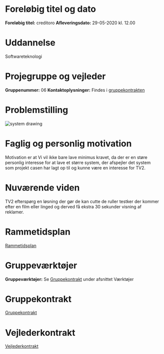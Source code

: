 # Foreløbig titel og dato
**Foreløbig titel:** creditoro
**Afleveringsdato:** 29-05-2020 kl. 12.00

# Uddannelse
Softwareteknologi

# Projegruppe og vejleder
**Gruppenummer:** 06
**Kontaktoplysninger:** Findes i [gruppekontrakten](gruppekontrakt.md)

# Problemstilling
![system drawing](https://cdn.discordapp.com/attachments/673822129946361859/674706669921632256/TV2-Credits-Management.png)



# Faglig og personlig motivation
Motivation er at Vi vil ikke bare lave minimus kravet, da der er en støre personlig interesse for at lave et større system, der afspejler det system som projekt casen har lagt op til
og kunne være en interesse for TV2.


# Nuværende viden
TV2 efterspørg en løsning der gør de kan cutte de ruller testker der kommer efter en film eller linged og derved få ekstra 30 sekunder visning af reklamer.



# Rammetidsplan
[Rammetidsplan](https://docs.google.com/document/d/1GcyBqYznrnS67T8T1zZoPxFWeUDLLc6jlVvnFreY6GU/edit)

# Gruppeværktøjer
**Gruppeværktøjer:** Se [Gruppekontrakt](gruppekontrakt.md) under afsnittet Værktøjer

# Gruppekontrakt
[Gruppekontrakt](gruppekontrakt.md)

# Vejlederkontrakt
[Vejlederkontrakt](Vejlederkontrakt.md)
